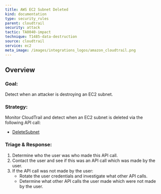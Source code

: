```yaml
---
title: AWS EC2 Subnet Deleted
kind: documentation
type: security_rules
parent: cloudtrail
security: attack
tactic: TA0040-impact
technique: T1485-data-destruction
source: cloudtrail
service: ec2
meta_image: /images/integrations_logos/amazon_cloudtrail.png
---
```


## Overview

### **Goal:**
Detect when an attacker is destroying an EC2 subnet.

### **Strategy:**
Monitor CloudTrail and detect when an EC2 subnet is deleted via the following API call:
* [DeleteSubnet][1]

### **Triage & Response:**
1. Determine who the user was who made this API call.
2. Contact the user and see if this was an API call which was made by the user.
3. If the API call was not made by the user:
   * Rotate the user credentials and investigate what other API calls.
   * Determine what other API calls the user made which were not made by the user.

[1]: https://docs.aws.amazon.com/cli/latest/reference/ec2/delete-subnet.html
